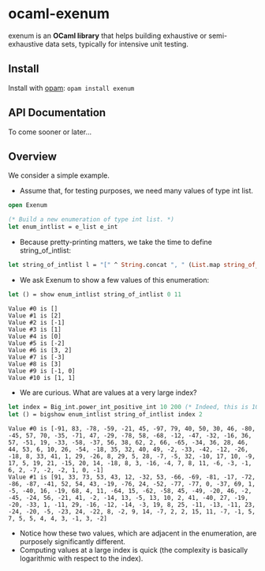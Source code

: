 # ocaml-exenum

exenum is an **OCaml library** that helps building exhaustive or semi-exhaustive data sets, typically for intensive unit testing.

## Install

Install with [opam](https://opam.ocaml.org/): `opam install exenum`

## API Documentation

To come sooner or later...

## Overview

We consider a simple example. 

* Assume that, for testing purposes, we need many values of type int list.
```ocaml
open Exenum

(* Build a new enumeration of type int list. *)
let enum_intlist = e_list e_int
```
* Because pretty-printing matters, we take the time to define string_of_intlist:
```ocaml
let string_of_intlist l = "[" ^ String.concat ", " (List.map string_of_int l) ^ "]"
```
* We ask Exenum to show a few values of this enumeration:
```ocaml
let () = show enum_intlist string_of_intlist 0 11
```
```
Value #0 is []
Value #1 is [2]
Value #2 is [-1]
Value #3 is [1]
Value #4 is [0]
Value #5 is [-2]
Value #6 is [3, 2]
Value #7 is [-3]
Value #8 is [3]
Value #9 is [-1, 0]
Value #10 is [1, 1]
```
* We are curious. What are values at a very large index?
```ocaml
let index = Big_int.power_int_positive_int 10 200 (* Indeed, this is 10^200. *)
let () = bigshow enum_intlist string_of_intlist index 2
```
```
Value #0 is [-91, 83, -78, -59, -21, 45, -97, 79, 40, 50, 30, 46, -80, -45, 57, 70, -35, -71, 47, -29, -78, 58, -68, -12, -47, -32, -16, 36, 57, -51, 19, -33, -58, -37, 56, 38, 62, 2, 66, -65, -34, 36, 28, 46, 44, 53, 6, 10, 26, -54, -18, 35, 32, 40, 49, -2, -33, -42, -12, -26, -18, 8, 33, 41, 1, 29, -26, 8, 29, 5, 28, -7, -5, 32, -10, 17, 10, -9, 17, 5, 19, 21, -15, 20, 14, -18, 8, 3, -16, -4, 7, 8, 11, -6, -3, -1, 6, 2, -7, -2, -2, 1, 0, -1]
Value #1 is [91, 33, 73, 53, 43, 12, -32, 53, -66, -69, -81, -17, -72, -86, -87, -41, 52, 54, 43, -19, -76, 24, -52, -77, -77, 0, -37, 69, 1, -5, -40, 16, -19, 68, 4, 11, -64, 15, -62, -58, 45, -49, -20, 46, -2, -45, -24, 56, -21, 41, -2, -14, 13, -5, 13, 10, 2, 41, -40, 27, -19, -20, -33, 1, -11, 29, -16, -12, -14, -3, 19, 8, 25, -11, -13, -11, 23, -24, -20, -5, -23, 24, -22, 8, -2, 9, 14, -7, 2, 2, 15, 11, -7, -1, 5, 7, 5, 5, 4, 4, 3, -1, 3, -2]
```
* Notice how these two values, which are adjacent in the enumeration, are purposely significantly different.
* Computing values at a large index is quick (the complexity is basically logarithmic with respect to the index).



